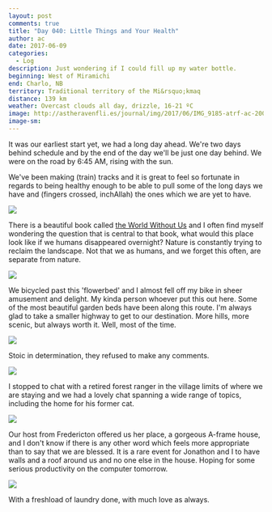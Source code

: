 ```yaml
---
layout: post
comments: true
title: "Day 040: Little Things and Your Health"
author: ac
date: 2017-06-09
categories:
  - Log
description: Just wondering if I could fill up my water bottle.
beginning: West of Miramichi
end: Charlo, NB
territory: Traditional territory of the Mi&rsquo;kmaq 
distance: 139 km
weather: Overcast clouds all day, drizzle, 16-21 ºC 
image: http://astheravenfli.es/journal/img/2017/06/IMG_9185-atrf-ac-2000-web.jpg
image-sm:
---
```


It was our earliest start yet, we had a long day ahead. We're two days behind schedule and by the end of the day we'll be just one day behind. We were on the road by 6:45 AM, rising with the sun.

We've been making (train) tracks and it is great to feel so fortunate in regards to being healthy enough to be able to pull some of the long days we have and (fingers crossed, inchAllah) the ones which we are yet to have.

<img src="http://astheravenfli.es/journal/img/2017/06/IMG_9186-atrf-ac-2000-web.jpg">

There is a beautiful book called [the World Without Us](https://en.wikipedia.org/wiki/The_World_Without_Us) and I often find myself wondering the question that is central to that book, what would this place look like if we humans disappeared overnight? Nature is constantly trying to reclaim the landscape. Not that we as humans, and we forget this often, are separate from nature. 

<img src="http://astheravenfli.es/journal/img/2017/06/IMG_9190-atrf-ac-2000-web.jpg">

We bicycled past this 'flowerbed' and I almost fell off my bike in sheer amusement and delight. My kinda person whoever put this out here. Some of the most beautiful garden beds have been along this route. I'm always glad to take a smaller highway to get to our destination. More hills, more scenic, but always worth it. Well, most of the time. 

<img src="http://astheravenfli.es/journal/img/2017/06/IMG_9191-atrf-ac-2000-web.jpg">

Stoic in determination, they refused to make any comments.

<img src="http://astheravenfli.es/journal/img/2017/06/IMG_9194-atrf-ac-2000-web.jpg">

I stopped to chat with a retired forest ranger in the village limits of where we are staying and we had a lovely chat spanning a wide range of topics, including the home for his former cat.

<img src="http://astheravenfli.es/journal/img/2017/06/IMG_9197-atrf-ac-2000-web.jpg">

Our host from Fredericton offered us her place, a gorgeous A-frame house, and I don't know if there is any other word which feels more appropriate than to say that we are blessed. It is a rare event for Jonathon and I to have walls and a roof around us and no one else in the house. Hoping for some serious productivity on the computer tomorrow.

<img src="http://astheravenfli.es/journal/img/2017/06/IMG_9215-atrf-ac-2000-web.jpg">

With a freshload of laundry done, with much love as always.